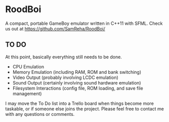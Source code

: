 # RoodBoi
A compact, portable GameBoy emulator written in C++11 with SFML.
Check us out at https://github.com/SamReha/RoodBoi/

## TO DO
At this point, basically everything still needs to be done.
* CPU Emulation
* Memory Emulation (including RAM, ROM and bank switching)
* Video Output (probably involving LCDC emulation)
* Sound Output (certainly involving sound hardware emulation)
* Filesystem Interactions (config file, ROM loading, and save file management)

I may move the To Do list into a Trello board when things become more taskable, or if someone else joins the project. Please feel free to contact me with any questions or comments.
